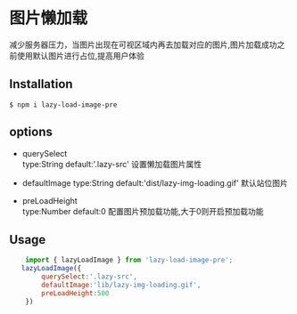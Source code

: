 # 图片懒加载
减少服务器压力，当图片出现在可视区域内再去加载对应的图片,图片加载成功之前使用默认图片进行占位,提高用户体验

## Installation

`$ npm i lazy-load-image-pre`

## options
* querySelect  
     type:String
     default:'.lazy-src'
     设置懒加载图片属性  
    
* defaultImage
     type:String
     default:'dist/lazy-img-loading.gif'
     默认站位图片

* preLoadHeight  
     type:Number 
     default:0
     配置图片预加载功能,大于0则开启预加载功能
    
## Usage
```javascript
    import { lazyLoadImage } from 'lazy-load-image-pre';
   lazyLoadImage({
        querySelect:'.lazy-src',
        defaultImage:'lib/lazy-img-loading.gif',
        preLoadHeight:500
    })

```

